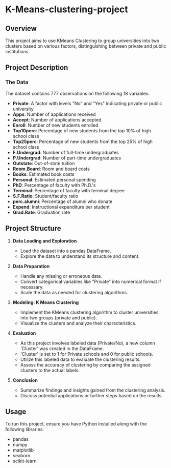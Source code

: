 # K-Means-clustering-project

## Overview

This project aims to use KMeans Clustering to group universities into two clusters based on various factors, distinguishing between private and public institutions.

## Project Description

### The Data

The dataset contains 777 observations on the following 18 variables:

- **Private**: A factor with levels "No" and "Yes" indicating private or public university
- **Apps**: Number of applications received
- **Accept**: Number of applications accepted
- **Enroll**: Number of new students enrolled
- **Top10perc**: Percentage of new students from the top 10% of high school class
- **Top25perc**: Percentage of new students from the top 25% of high school class
- **F.Undergrad**: Number of full-time undergraduates
- **P.Undergrad**: Number of part-time undergraduates
- **Outstate**: Out-of-state tuition
- **Room.Board**: Room and board costs
- **Books**: Estimated book costs
- **Personal**: Estimated personal spending
- **PhD**: Percentage of faculty with Ph.D.'s
- **Terminal**: Percentage of faculty with terminal degree
- **S.F.Ratio**: Student/faculty ratio
- **perc.alumni**: Percentage of alumni who donate
- **Expend**: Instructional expenditure per student
- **Grad.Rate**: Graduation rate

## Project Structure

1. **Data Loading and Exploration**
   - Load the dataset into a pandas DataFrame.
   - Explore the data to understand its structure and content.

2. **Data Preparation**
   - Handle any missing or erroneous data.
   - Convert categorical variables like "Private" into numerical format if necessary.
   - Scale the data as needed for clustering algorithms.

3. **Modeling: K Means Clustering**
   - Implement the KMeans clustering algorithm to cluster universities into two groups (private and public).
   - Visualize the clusters and analyze their characteristics.

4. **Evaluation**
   - As this project involves labeled data (Private/No), a new column 'Cluster' was created in the DataFrame.
   - 'Cluster' is set to 1 for Private schools and 0 for public schools.
   - Utilize this labeled data to evaluate the clustering results.
   - Assess the accuracy of clustering by comparing the assigned clusters to the actual labels.

5. **Conclusion**
   - Summarize findings and insights gained from the clustering analysis.
   - Discuss potential applications or further steps based on the results.

## Usage

To run this project, ensure you have Python installed along with the following libraries:

- pandas
- numpy
- matplotlib
- seaborn
- scikit-learn


